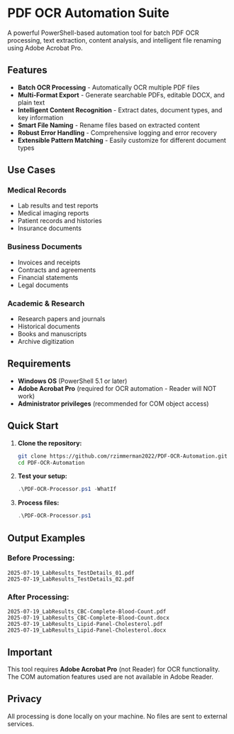 ﻿# PDF OCR Automation Suite

A powerful PowerShell-based automation tool for batch PDF OCR processing, text extraction, content analysis, and intelligent file renaming using Adobe Acrobat Pro.

##  Features

- **Batch OCR Processing** - Automatically OCR multiple PDF files
- **Multi-Format Export** - Generate searchable PDFs, editable DOCX, and plain text
- **Intelligent Content Recognition** - Extract dates, document types, and key information
- **Smart File Naming** - Rename files based on extracted content
- **Robust Error Handling** - Comprehensive logging and error recovery
- **Extensible Pattern Matching** - Easily customize for different document types

##  Use Cases

### Medical Records
- Lab results and test reports
- Medical imaging reports
- Patient records and histories
- Insurance documents

### Business Documents
- Invoices and receipts
- Contracts and agreements
- Financial statements
- Legal documents

### Academic & Research
- Research papers and journals
- Historical documents
- Books and manuscripts
- Archive digitization

##  Requirements

- **Windows OS** (PowerShell 5.1 or later)
- **Adobe Acrobat Pro** (required for OCR automation - Reader will NOT work)
- **Administrator privileges** (recommended for COM object access)

##  Quick Start

1. **Clone the repository:**
   ```bash
   git clone https://github.com/rzimmerman2022/PDF-OCR-Automation.git
   cd PDF-OCR-Automation
   ```

2. **Test your setup:**
   ```powershell
   .\PDF-OCR-Processor.ps1 -WhatIf
   ```

3. **Process files:**
   ```powershell
   .\PDF-OCR-Processor.ps1
   ```

##  Output Examples

### Before Processing:
```
2025-07-19_LabResults_TestDetails_01.pdf
2025-07-19_LabResults_TestDetails_02.pdf
```

### After Processing:
```
2025-07-19_LabResults_CBC-Complete-Blood-Count.pdf
2025-07-19_LabResults_CBC-Complete-Blood-Count.docx
2025-07-19_LabResults_Lipid-Panel-Cholesterol.pdf
2025-07-19_LabResults_Lipid-Panel-Cholesterol.docx
```

##  Important

This tool requires **Adobe Acrobat Pro** (not Reader) for OCR functionality. The COM automation features used are not available in Adobe Reader.

##  Privacy

All processing is done locally on your machine. No files are sent to external services.

